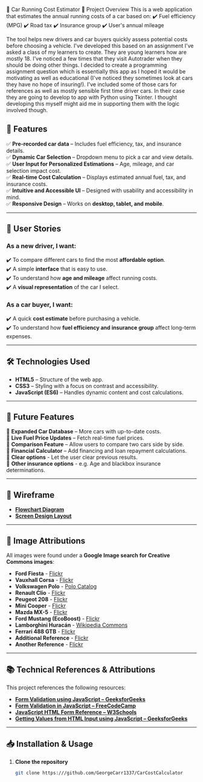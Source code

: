 🚗 Car Running Cost Estimator
📌 Project Overview
This is a web application that estimates the annual running costs of a car based on:
✔️ Fuel efficiency (MPG)
✔️ Road tax
✔️ Insurance group
✔️ User's annual mileage

The tool helps new drivers and car buyers quickly assess potential costs before choosing a vehicle. I've developed this based on an assignment I've asked a class of my learners to create. They are young learners how are mostly 18. I've noticed a few times that they visit Autotrader when they should be doing other things. I decided to create a programming assignment question which is essentially this app as I hoped it would be motivating as well as educational (I've noticed they sometimes look at cars they have no hope of insuring!). I've included some of those cars for references as well as mostly sensible first time driver cars. In their case they are going to develop to app with Python using Tkinter. I thought developing this myself might aid me in supporting them with the logic involved though.

## 🚀 Features  
✅ **Pre-recorded car data** – Includes fuel efficiency, tax, and insurance details.  
✅ **Dynamic Car Selection** – Dropdown menu to pick a car and view details.  
✅ **User Input for Personalized Estimations** – Age, mileage, and car selection impact cost.  
✅ **Real-time Cost Calculation** – Displays estimated annual fuel, tax, and insurance costs.  
✅ **Intuitive and Accessible UI** – Designed with usability and accessibility in mind.  
✅ **Responsive Design** – Works on **desktop, tablet, and mobile**.  

---

## 👥 User Stories  

### **As a new driver, I want:**  
✔️ To compare different cars to find the most **affordable option**.  
✔️ A simple **interface** that is easy to use.  
✔️ To understand how **age and mileage** affect running costs.  
✔️ A **visual representation** of the car I select.  

### **As a car buyer, I want:**  
✔️ A quick **cost estimate** before purchasing a vehicle.  
✔️ To understand how **fuel efficiency and insurance group** affect long-term expenses.  

---

## 🛠️ Technologies Used  
- **HTML5** – Structure of the web app.  
- **CSS3** – Styling with a focus on contrast and accessibility.  
- **JavaScript (ES6)** – Handles dynamic content and cost calculations.  

---

## 🎯 Future Features  
🔹 **Expanded Car Database** – More cars with up-to-date costs.  
🔹 **Live Fuel Price Updates** – Fetch real-time fuel prices.  
🔹 **Comparison Feature** – Allow users to compare two cars side by side.  
🔹 **Financial Calculator** – Add financing and loan repayment calculations.  
🔹 **Clear options** - Let the user clear previous results.  
🔹 **Other insurance options** - e.g. Age and blackbox insurance determinations.

---

## 🎨 Wireframe  

- **[Flowchart Diagram](blob:https://github.com/18c39f88-e2fe-4e62-9e09-507011012d28)**  
- **[Screen Design Layout](https://github.com/GeorgeCarr1337/CarCostCalculator/ScreenDesign.jpg)**  

---

## 📸 Image Attributions  
All images were found under a **Google Image search for Creative Commons images**:  

- **Ford Fiesta** - [Flickr](https://live.staticflickr.com/2880/9913711886_ba1e372448_b.jpg)  
- **Vauxhall Corsa** - [Flickr](https://live.staticflickr.com/2935/14359274648_b3d0846e10_b.jpg)  
- **Volkswagen Polo** - [Polo Catalog](https://catalog.polo.blue/_spoko/6R0071497AX1-Motorsport-17-2_ZUYpnd.webp)  
- **Renault Clio** - [Flickr](https://live.staticflickr.com/7189/13902602100_263b2ddb7c_b.jpg)  
- **Peugeot 208** - [Flickr](https://live.staticflickr.com/879/28054344807_671bf52e72_b.jpg)  
- **Mini Cooper** - [Flickr](https://live.staticflickr.com/8099/8451614267_50bbc93cb3_b.jpg)  
- **Mazda MX-5** - [Flickr](https://live.staticflickr.com/5586/15071869175_2904641a7a_b.jpg)  
- **Ford Mustang (EcoBoost)** - [Flickr](https://live.staticflickr.com/3593/3508534114_0841749a5d_b.jpg)  
- **Lamborghini Huracán** - [Wikipedia Commons](https://upload.wikimedia.org/wikipedia/commons/6/60/Mazda_MX_5.jpg)  
- **Ferrari 488 GTB** - [Flickr](https://live.staticflickr.com/65535/53510883336_b1cd9d06ed_b.jpg)  
- **Additional Reference** - [Flickr](https://live.staticflickr.com/65535/53156856763_9a0ec4fea8_b.jpg)  
- **Another Reference** - [Flickr](https://live.staticflickr.com/7681/17134610179_f060dc0550_b.jpg)  

---

## 📚 Technical References & Attributions  
This project references the following resources:  

- **[Form Validation using JavaScript – GeeksforGeeks](https://www.geeksforgeeks.org/form-validation-using-javascript/)**  
- **[Form Validation in JavaScript – FreeCodeCamp](https://www.freecodecamp.org/news/form-validation-in-javascript/)**  
- **[JavaScript HTML Form Reference – W3Schools](https://www.w3schools.com/jsref/jsref_from.asp)**  
- **[Getting Values from HTML Input using JavaScript – GeeksforGeeks](https://www.geeksforgeeks.org/how-to-get-values-from-html-input-array-using-javascript/)**  

---

## 📥 Installation & Usage  

1. **Clone the repository**  
   ```bash
   git clone https:///github.com/GeorgeCarr1337/CarCostCalculator
